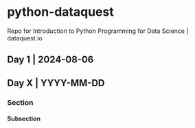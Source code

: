 # python-dataquest
Repo for Introduction to Python Programming for Data Science | dataquest.io

## Day 1 | 2024-08-06

## Day X | YYYY-MM-DD

### Section

#### Subsection

